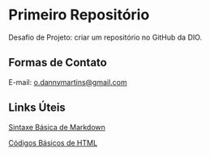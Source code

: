 # Primeiro Repositório
Desafio de Projeto: criar um repositório no GitHub da DIO.
## Formas de Contato
E-mail: o.dannymartins@gmail.com
## Links Úteis
[Sintaxe Básica de Markdown](https://markdown.net.br/sintaxe-basica/)

[Códigos Básicos de HTML](https://www.devmedia.com.br/html-basico-codigos-html/16596)
